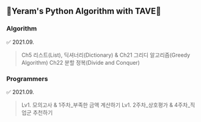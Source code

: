## 💙Yeram's Python Algorithm with TAVE💙

### Algorithm

✅ 2021.09.

  > Ch5 리스트(List), 딕셔너리(Dictionary) & Ch21 그리디 알고리즘(Greedy Algorithm)
  > Ch22 분할 정복(Divide and Conquer)


### Programmers

✅ 2021.09.
  > Lv1. 모의고사 & 1주차_부족한 금액 계산하기
  > Lv1. 2주차_상호평가 & 4주차_직업군 추천하기
